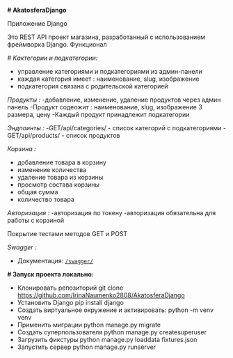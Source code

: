 **# AkatosferaDjango**

Приложение Django

Это REST API проект магазина, разработанный с использованием фреймворка Django.
Функционал

_# Кактегории и подкатегории:_
- управление категориями и подкатегориями из админ-панели
- каждая категория имеет : наименование, slug, изображение
- подкатегория связана с родительской категорией

_Продукты :_
-добавление, изменение, удаление продуктов через админ панель
-Продукт содеожит : наименование, slug, изображение 3 размера, цену
-Каждый продукт принадлежит подкатегории

_Эндпоинты :_
-GET/api/categories/ - список категорий с подкатегориями
-GET/api/products/ - список продуктов

_Корзина :_
- добавление товара в корзину
- изменение количества
- удаление товара из корзины
- просмотр состава корзины
- общая сумма
- количество товара

_Авторизация :_
-авторизация по токену 
-авторизация обязательна для работы с корзиной

Покрытие тестами методов GET и POST

_Swagger :_
- Документация: [`/swagger/`](http://127.0.0.1:8000/swagger/)

**# Запуск проекта локально:**

 - Клонировать репозиторий git clone https://github.com/IrinaNaumenko2808/AkatosferaDjango
 - Установить Django pip install django
 - Создать виртуальное окружение и активировать: python -m venv venv
 - Применить миграции python manage.py migrate
 - Создать суперпользователя python manage.py createsuperuser
 - Загрузить фикстуры python manage.py loaddata fixtures.json
 - Запустить сервер python manage.py runserver
